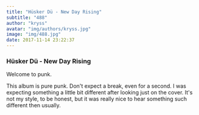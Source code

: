 ```yaml
---
title: "Hüsker Dü - New Day Rising"
subtitle: "488"
author: "kryss"
avatar: "img/authors/kryss.jpg"
image: "img/488.jpg"
date: 2017-11-14 23:22:37
---
```


### Hüsker Dü - New Day Rising
Welcome to punk.

This album is pure punk. Don't expect a break, even for a second. I was expecting something a little bit different after looking just on the cover. It's not my style, to be honest, but it was really nice to hear something such different then usually. 
